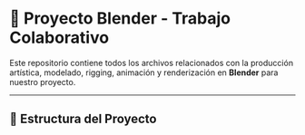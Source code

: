 # 🎨 Proyecto Blender - Trabajo Colaborativo

Este repositorio contiene todos los archivos relacionados con la producción artística, modelado, rigging, animación y renderización en **Blender** para nuestro proyecto.

---

## 📁 Estructura del Proyecto


